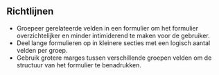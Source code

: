 ## Richtlijnen

- Groepeer gerelateerde velden in een formulier om het formulier overzichtelijker en minder intimiderend te maken voor de gebruiker.
- Deel lange formulieren op in kleinere secties met een logisch aantal velden per groep.
- Gebruik grotere marges tussen verschillende groepen velden om de structuur van het formulier te benadrukken.
